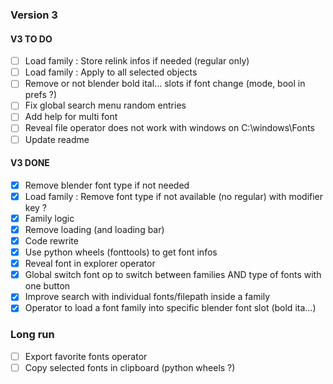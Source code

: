 ### Version 3

#### V3 TO DO 
- [ ] Load family : Store relink infos if needed (regular only)  
- [ ] Load family : Apply to all selected objects  
- [ ] Remove or not blender bold ital... slots if font change (mode, bool in prefs ?)  
- [ ] Fix global search menu random entries  
- [ ] Add help for multi font  
- [ ] Reveal file operator does not work with windows on C:\windows\Fonts  
- [ ] Update readme  

#### V3 DONE
- [x] Remove blender font type if not needed
- [x] Load family : Remove font type if not available (no regular) with modifier key ?  
- [x] Family logic  
- [x] Remove loading (and loading bar)  
- [x] Code rewrite  
- [x] Use python wheels (fonttools) to get font infos  
- [x] Reveal font in explorer operator  
- [x] Global switch font op to switch between families AND type of fonts with one button  
- [x] Improve search with individual fonts/filepath inside a family  
- [x] Operator to load a font family into specific blender font slot (bold ita...)  

### Long run
- [ ] Export favorite fonts operator  
- [ ] Copy selected fonts in clipboard (python wheels ?)  
